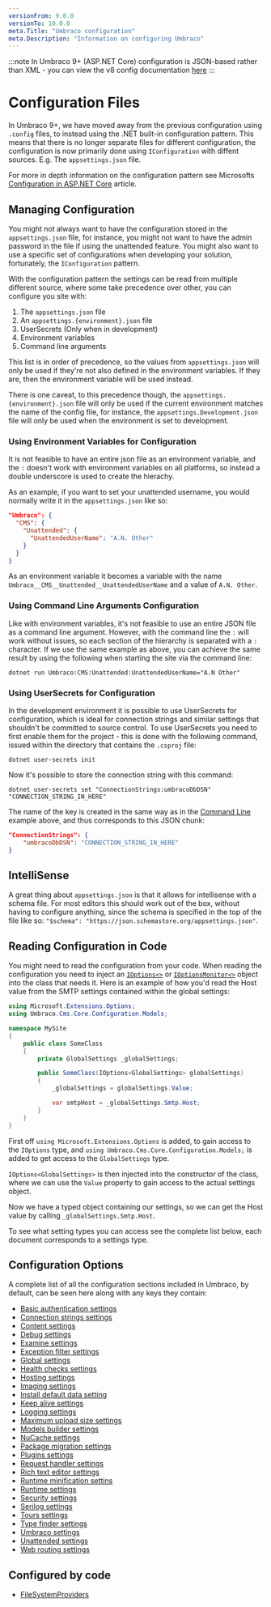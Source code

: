 ```yaml
---
versionFrom: 9.0.0
versionTo: 10.0.0
meta.Title: "Umbraco configuration"
meta.Description: "Information on configuring Umbraco"
---
```


:::note
In Umbraco 9+ (ASP.NET Core) configuration is JSON-based rather than XML - you can view the v8 config documentation [here](../Config/index.md)
:::

# Configuration Files

In Umbraco 9+, we have moved away from the previous configuration using `.config` files, to instead using the .NET built-in configuration pattern. This means that there is no longer separate files for different configuration, the configuration is now primarily done using `IConfiguration` with diffent sources. E.g. The `appsettings.json` file.

For more in depth information on the configuration pattern see Microsofts [Configuration in ASP.NET Core](https://docs.microsoft.com/en-us/aspnet/core/fundamentals/configuration/?view=aspnetcore-6.0) article.

## Managing Configuration

You might not always want to have the configuration stored in the `appsettings.json` file, for instance, you might not want to have the admin password in the file if using the unattended feature. You might also want to use a specific set of configurations when developing your solution, fortunately, the `IConfiguration` pattern.

With the configuration pattern the settings can be read from multiple different source, where some take precedence over other, you can configure you site with:

1. The `appsettings.json` file
2. An `appsettings.{environment}.json` file
3. UserSecrets (Only when in development)
4. Environment variables
5. Command line arguments

This list is in order of precedence, so the values from `appsettings.json` will only be used if they're not also defined in the environment variables. If they are, then the environment variable will be used instead.

There is one caveat, to this precedence though, the `appsettings.{environment}.json` file will only be used if the current environment matches the name of the config file, for instance, the `appsettings.Development.json` file will only be used when the environment is set to development.

### Using Environment Variables for Configuration

It is not feasible to have an entire json file as an environment variable, and the `:` doesn't work with environment variables on all platforms, so instead a double underscore is used to create the hierachy.

As an example, if you want to set your unattended username, you would normally write it in the `appsettings.json` like so:

```json
"Umbraco": {
  "CMS": {
    "Unattended": {
      "UnattendedUserName": "A.N. Other"
    }
  }
}
```

As an environment variable it becomes a variable with the name `Umbraco__CMS__Unattended__UnattendedUserName` and a value of `A.N. Other`.

### Using Command Line Arguments Configuration

Like with environment variables, it's not feasible to use an entire JSON file as a command line argument. However, with the command line the `:` will work without issues, so each section of the hierarchy is separated with a `:` character. If we use the same example as above, you can achieve the same result by using the following when starting the site via the command line:

`dotnet run Umbraco:CMS:Unattended:UnattendedUserName="A.N Other"`

### Using UserSecrets for Configuration

In the development environment it is possible to use UserSecrets for configuration, which is ideal for connection strings and similar settings that shouldn't be committed to source control. To use UserSecrets you need to first enable them for the project - this is done with the following command, issued within the directory that contains the `.csproj` file:

`dotnet user-secrets init`

Now it's possible to store the connection string with this command:

`dotnet user-secrets set "ConnectionStrings:umbracoDbDSN" "CONNECTION_STRING_IN_HERE"`

The name of the key is created in the same way as in the [Command Line](#using-command-line-arguments-configuration) example above, and thus corresponds to this JSON chunk:

```json
"ConnectionStrings": {
    "umbracoDbDSN": "CONNECTION_STRING_IN_HERE"
}
```

## IntelliSense

A great thing about `appsettings.json` is that it allows for intellisense with a schema file. For most editors this should work out of the box, without having to configure anything, since the schema is specified in the top of the file like so: `"$schema": "https://json.schemastore.org/appsettings.json"`.

## Reading Configuration in Code

You might need to read the configuration from your code.
When reading the configuration you need to inject an [`IOptions<>`](https://docs.microsoft.com/en-us/dotnet/api/microsoft.extensions.options.ioptions-1?view=dotnet-plat-ext-6.0) or
[`IOptionsMonitor<>`](https://docs.microsoft.com/en-us/dotnet/api/microsoft.extensions.options.ioptionsmonitor-1?view=dotnet-plat-ext-6.0) object into the class that needs it. Here is an example of how you'd read the Host value from the SMTP settings contained within the global settings:

```C#
using Microsoft.Extensions.Options;
using Umbraco.Cms.Core.Configuration.Models;

namespace MySite
{
    public class SomeClass
    {
        private GlobalSettings _globalSettings;

        public SomeClass(IOptions<GlobalSettings> globalSettings)
        {
            _globalSettings = globalSettings.Value;

            var smtpHost = _globalSettings.Smtp.Host;
        }
    }
}
```

First off `using Microsoft.Extensions.Options` is added, to gain access to the `IOptions` type, and `using Umbraco.Cms.Core.Configuration.Models;` is added to get access to the `GlobalSettings` type.

`IOptions<GlobalSettings>` is then injected into the constructor of the class, where we can use the `Value` property to gain access to the actual settings object.

Now we have a typed object containing our settings, so we can get the Host value by calling `_globalSettings.Smtp.Host`.

To see what setting types you can access see the complete list below, each document corresponds to a settings type.

## Configuration Options

A complete list of all the configuration sections included in Umbraco, by default, can be seen here along with any keys they contain:

* [Basic authentication settings](BasicAuthSettings/index.md)
* [Connection strings settings](ConnectionStringsSettings/index.md)
* [Content settings](ContentSettings/index.md)
* [Debug settings](DebugSettings/index.md)
* [Examine settings](ExamineSettings/index.md)
* [Exception filter settings](ExceptionFilterSettings/index.md)
* [Global settings](GlobalSettings/index.md)
* [Health checks settings](HealthChecks/index.md)
* [Hosting settings](HostingSettings/index.md)
* [Imaging settings](ImagingSettings/index.md)
* [Install default data setting](InstallDefaultDataSettings/index.md)
* [Keep alive settings](KeepAliveSettings/index.md)
* [Logging settings](LoggingSettings/index.md)
* [Maximum upload size settings](MaximumUploadSizeSettings/index.md)
* [Models builder settings](ModelsBuilderSettings/index.md)
* [NuCache settings](NuCacheSettings/index.md)
* [Package migration settings](PackageMigrationSettings/index.md)
* [Plugins settings](PluginsSettings/index.md)
* [Request handler settings](RequestHandlerSettings/index.md)
* [Rich text editor settings](RichTextEditorSettings/index.md)
* [Runtime minification settins](RuntimeMinificationSettings/index.md)
* [Runtime settings](RuntimeSettings/index.md)
* [Security settings](SecuritySettings/index.md)
* [Serilog settings](Serilog/index.md)
* [Tours settings](ToursSettings/index.md)
* [Type finder settings](TypeFinderSettings/index.md)
* [Umbraco settings](umbracoSettings/index.md)
* [Unattended settings](UnattendedSettings/index.md)
* [Web routing settings](WebRoutingSettings/index.md)

## Configured by code

* [FileSystemProviders](filesystemProviders.md)
